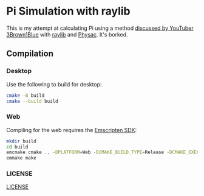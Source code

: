 # Pi Simulation with raylib

This is my attempt at calculating Pi using a method [discussed by YouTuber 3Brown1Blue](https://www.youtube.com/watch?v=6dTyOl1fmDo) with [raylib](https://www.raylib.com/) and [Physac](https://github.com/victorfisac/Physac). It's borked.

## Compilation

### Desktop

Use the following to build for desktop:

``` bash
cmake -B build
cmake --build build
```

### Web

Compiling for the web requires the [Emscripten SDK](https://emscripten.org/docs/getting_started/downloads.html):

``` bash
mkdir build
cd build
emcmake cmake .. -DPLATFORM=Web -DCMAKE_BUILD_TYPE=Release -DCMAKE_EXECUTABLE_SUFFIX=".html"
emmake make
```

### LICENSE

[LICENSE](LICENSE)